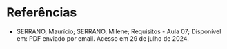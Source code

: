 # Referências

- SERRANO, Maurício; SERRANO, Milene; Requisitos - Aula 07; Disponível em: PDF enviado por email. Acesso em 29 de julho de 2024.